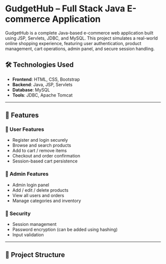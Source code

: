 # GudgetHub – Full Stack Java E-commerce Application

GudgetHub is a complete Java-based e-commerce web application built using JSP, Servlets, JDBC, and MySQL. This project simulates a real-world online shopping experience, featuring user authentication, product management, cart operations, admin panel, and secure session handling.

## 🛠️ Technologies Used

- **Frontend**: HTML, CSS, Bootstrap
- **Backend**: Java, JSP, Servlets
- **Database**: MySQL
- **Tools**: JDBC, Apache Tomcat

---

## 🚀 Features

### 👥 User Features
- Register and login securely
- Browse and search products
- Add to cart / remove items
- Checkout and order confirmation
- Session-based cart persistence

### 🔧 Admin Features
- Admin login panel
- Add / edit / delete products
- View all users and orders
- Manage categories and inventory

### 🔐 Security
- Session management
- Password encryption (can be added using hashing)
- Input validation

---

## 📁 Project Structure


